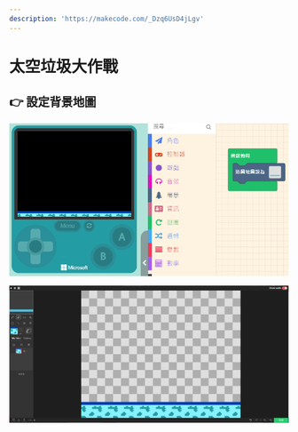 ```yaml
---
description: 'https://makecode.com/_Dzq6UsD4jLgv'
---
```


# 太空垃圾大作戰

## 👉 設定背景地圖

![](.gitbook/assets/image%20%2871%29.png)

![](.gitbook/assets/image%20%2870%29.png)



